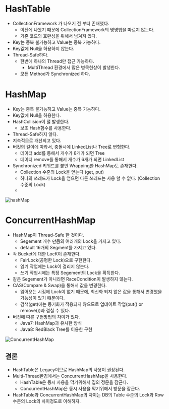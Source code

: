 # HashTable
- CollectionFramework 가 나오기 전 부터 존재했다.
  - 이전에 나왔기 때문에 CollectionFramework의 명명법을 따르지 않는다.
  - 기존 코드의 호환성을 위해서 남겨져 있다.
- Key는 중복 불가능하고 Value는 중복 가능하다.
- Key값에 Null을 허용하지 않는다.
- Thread-Safe하다.
  - 한번에 하나의 Thread만 접근 가능하다.
    - MultiThread 환경에서 많은 병목현상이 발생한다. 
  - 모든 Method가 Synchronized 하다.

# HashMap
- Key는 중복 불가능하고 Value는 중복 가능하다.
- Key값에 Null을 허용한다.
- HashCollision이 덜 발생한다.
  - 보조 Hash함수를 사용한다.
- Thread-Safe하지 않다.
- 지속적으로 개선되고 있다.
- 버킷의 길이에 따라서, 충돌시에 LinkedList나 Tree로 변형한다.
  - 데이터 add를 통해서 개수가 8개가 되면 Tree
  - 데이터 remove를 통해서 개수가 6개가 되면 LinkedList
- Synchronized 키워드를 붙인 Wrapping한 HashMap도 존재한다.
  - Collection 수준의 Lock을 얻는다 (get, put)
  - 하나의 쓰레드가 Lock을 얻으면 다른 쓰레드는 사용 할 수 없다. (Collection 수준의 Lock)
  - 
![hashMap](https://user-images.githubusercontent.com/57896918/182023545-eab601e0-8d82-4eed-bb7b-d9145fd5abdd.png)

# ConcurrentHashMap
- HashMap이 Thread-Safe 한 것이다.
  - Segement 개수 만큼의 여러개의 Lock을 가지고 있다. 
  - default 16개의 Segment를 가지고 있다.
- 각 Bucket에 대한 LocK이 존재한다.
  - FairLock(공평한 Lock)으로 구현한다.
  - 읽기 작업에는 Lock이 걸리지 않는다.
  - 쓰기 작업시에는 특정 Segement의 Lock을 획득한다.
- 같은 Segement가 아니라면 RaceCondition이 발생하지 않는다.
- CAS(Compare & Swap)을 통해서 값을 변경한다.
  - 읽어오는 시점에 Lock이 없기 때문에, 최신화 되지 않은 값을 통해서 변경했을 가능성이 있기 떄문이다.
  - 검색(get)에는 동기화가 적용되지 않으므로 업데이트 작업(put() or remove())과 겹칠 수 있다. 
- 버전에 따른 구현방법의 차이가 있다.
  - Java7: HashMap과 유사한 방식
  - Java8: RedBlack Tree를 이용한 구현

![ConcurrentHashMap](https://user-images.githubusercontent.com/57896918/182023536-f3d6b881-c13b-4f1e-959b-af4e24ca2c77.png)


## 결론
- HashTable은 Legacy이므로 HashMap의 사용이 권장된다.
- Multi-Thread환경에서는 ConcurrentHashMap을 사용한다.
   - HashTable은 동시 사용을 막기위해서 집의 정문을 잠근다.
   - ConcurrentHashMap은 동시 사용을 막기위해서 방문을 잠근다.
- HashTable과 ConcurrentHashMap의 차이는 DB의 Table 수준의 Lock과 Row수준의 Lock의 차이정도로 이해하자.
